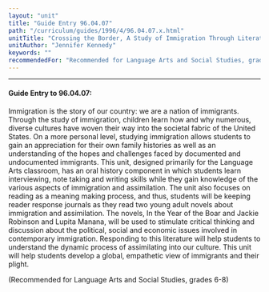 ```yaml
---
layout: "unit"
title: "Guide Entry 96.04.07"
path: "/curriculum/guides/1996/4/96.04.07.x.html"
unitTitle: "Crossing the Border, A Study of Immigration Through Literature"
unitAuthor: "Jennifer Kennedy"
keywords: ""
recommendedFor: "Recommended for Language Arts and Social Studies, grades 6-8"
---
```

<body>
<hr/>
<h4>
Guide Entry to 96.04.07:
</h4>
Immigration is the story of our country: we are a nation of immigrants. Through the study of immigration, children learn how and why numerous, diverse cultures have woven their way into the societal fabric of the United States. On a more personal level, studying immigration allows students to gain an appreciation for their own family histories as well as an understanding of the hopes and challenges faced by documented and undocumented immigrants. This unit, designed primarily for the Language Arts classroom, has an oral history component in which students learn interviewing, note taking and writing skills while they gain knowledge of the various aspects of immigration and assimilation. The unit also focuses on reading as a meaning making process, and thus, students will be keeping reader response journals as they read two young adult novels about immigration and assimilation. The novels, In the Year of the Boar and Jackie Robinson and Lupita Manana, will be used to stimulate critical thinking and discussion about the political, social and economic issues involved in contemporary immigration. Responding to this literature will help students to understand the dynamic process of assimilating into our culture. This unit will help students develop a global, empathetic view of immigrants and their plight.
<p>
(Recommended for Language Arts and Social Studies, grades 6-8)
</p>
</body>
